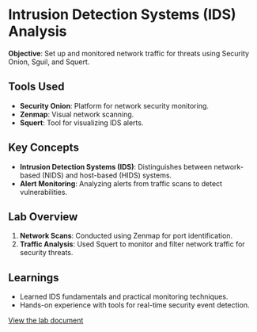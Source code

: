 # Intrusion Detection Systems (IDS) Analysis
**Objective**: Set up and monitored network traffic for threats using Security Onion, Sguil, and Squert.

## Tools Used
- **Security Onion**: Platform for network security monitoring.
- **Zenmap**: Visual network scanning.
- **Squert**: Tool for visualizing IDS alerts.

## Key Concepts
- **Intrusion Detection Systems (IDS)**: Distinguishes between network-based (NIDS) and host-based (HIDS) systems.
- **Alert Monitoring**: Analyzing alerts from traffic scans to detect vulnerabilities.

## Lab Overview
1. **Network Scans**: Conducted using Zenmap for port identification.
2. **Traffic Analysis**: Used Squert to monitor and filter network traffic for security threats.

## Learnings
- Learned IDS fundamentals and practical monitoring techniques.
- Hands-on experience with tools for real-time security event detection.

[View the lab document](https://docs.google.com/document/d/1v34cAgtlHO2HiSR3evidsJvlww8QEPlZ/edit?usp=sharing&ouid=100141634897900090292&rtpof=true&sd=true)
